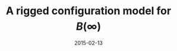 ---
title: "A rigged configuration model for $$B(\\infty)$$"
collection: publications
permalink: /publication/2015-02-13-a-rigged-configuration-model-for-Binfinity
date: 2015-02-13
doi: '10.1016/j.jcta.2015.01.008'
arxiv: '1404.6539'
file: '/files/article-a-rigged-configuration-model-for-Binfinity.pdf'
citation: '<i>A rigged configuration model for \(B(\infty)\)</i> (with <a href="https://tscrim.github.io">T. Scrimshaw</a>), J. Combin. Theory Ser. A. <b>133</b> (2015), 29–57.'
---
